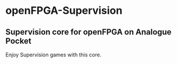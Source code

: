 # openFPGA-Supervision
Supervision core for openFPGA on Analogue Pocket
-

Enjoy Supervision games with this core. 
